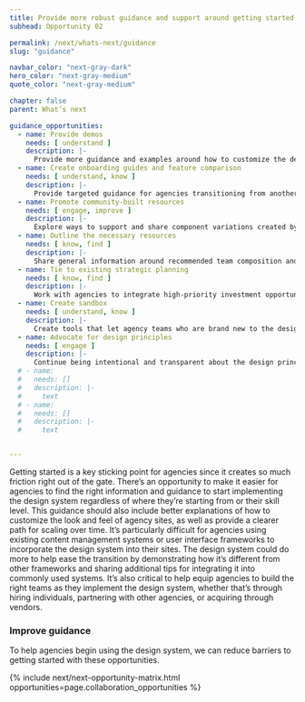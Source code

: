 ```yaml
---
title: Provide more robust guidance and support around getting started
subhead: Opportunity 02

permalink: /next/whats-next/guidance
slug: "guidance"

navbar_color: "next-gray-dark"
hero_color: "next-gray-medium"
quote_color: "next-gray-medium"

chapter: false
parent: What’s next

guidance_opportunities: 
  - name: Provide demos
    needs: [ understand ]
    description: |-
      Provide more guidance and examples around how to customize the design system, perhaps through a series of feature stories about how agencies are using USWDS to meet their unique needs or a gallery of examples
  - name: Create onboarding guides and feature comparison
    needs: [ understand, know ]
    description: |-
      Provide targeted guidance for agencies transitioning from another open-source framework to USWDS, including providing a side-by-side comparison to other frameworks and outlining the unique value the design system provides
  - name: Promote community-built resources
    needs: [ engage, improve ]
    description: |-
      Explore ways to support and share component variations created by the community that are specific to different content management systems or frameworks
  - name: Outline the necessary resources
    needs: [ know, find ]
    description: |-
      Share general information around recommended team composition and expected resources to help agency teams plan for staffing and budgeting needs, which could include guidance on what skills to look for or sample performance profiles
  - name: Tie to existing strategic planning
    needs: [ know, find ]
    description: |-
      Work with agencies to integrate high-priority investment opportunities into their annual CX action plans and 21st Century IDEA progress reports to inform their budget requests
  - name: Create sandbox
    needs: [ understand, know ]
    description: |-
      Create tools that let agency teams who are brand new to the design system try it out in a sandbox environment with quick themeable templates for easy testing, experimentation, and exploration
  - name: Advocate for design principles
    needs: [ engage ]
    description: |-
      Continue being intentional and transparent about the design principles, USWDS product values, and the research and processes that go into USWDS components and guidance
  # - name: 
  #   needs: []
  #   description: |-
  #     text
  # - name: 
  #   needs: []
  #   description: |-
  #     text


---
```


<section class="next-section">
  <div class="grid-container">
    <div class="grid-row">
      <div class="grid-col-12 tablet:grid-col-8 tablet:margin-x-auto desktop:margin-x-0 next-section-prose" markdown="1">

Getting started is a key sticking point for agencies since it creates so much friction
right out of the gate. There’s an opportunity
to make it easier for agencies to find the right information and guidance to start implementing the design system regardless of where they’re starting from or their skill level. This guidance should also include better explanations of how to customize the look and feel of agency sites, as well as provide a clearer path for scaling over time.
It’s particularly difficult for agencies using existing content management systems or user interface frameworks to incorporate the design system into their sites. The design system could do more to help ease the transition by demonstrating how it’s different from other frameworks and sharing additional tips for integrating it into commonly used systems.
It’s also critical to help equip agencies to build the right teams as they implement the design system, whether that’s through hiring individuals, partnering with other agencies, or acquiring through vendors.

### Improve guidance

To help agencies begin using the design system, we can reduce barriers to getting started with these opportunities.

{% include next/next-opportunity-matrix.html opportunities=page.collaboration_opportunities %}


</div>
    </div>
  </div>
</section>

<div class="grid-row margin-bottom-neg-1">
  <div class="grid-col bg-next-red-medium height-1"></div>
  <div class="grid-col bg-next-blue-medium height-1"></div>
  <div class="grid-col bg-next-mint-medium height-1"></div>
  <div class="grid-col bg-next-gold-medium height-1"></div>
  <div class="grid-col bg-next-pink-medium height-1"></div>
  <div class="grid-col bg-next-gray-medium height-1"></div>
</div>
